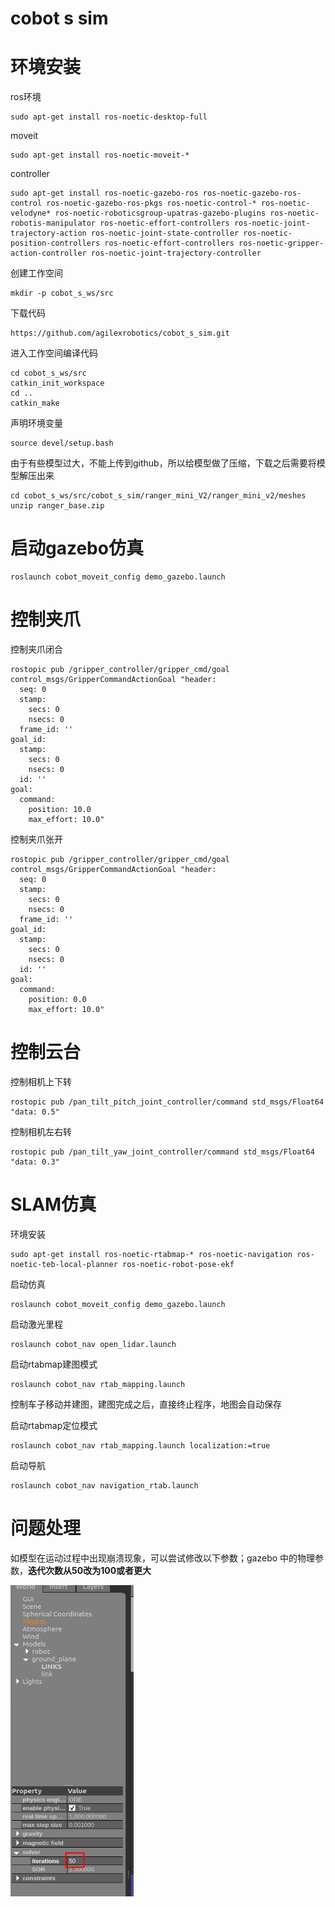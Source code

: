 # cobot s sim 	

# 环境安装

ros环境

```
sudo apt-get install ros-noetic-desktop-full 
```

moveit 

```
sudo apt-get install ros-noetic-moveit-*
```

controller

```
sudo apt-get install ros-noetic-gazebo-ros ros-noetic-gazebo-ros-control ros-noetic-gazebo-ros-pkgs ros-noetic-control-* ros-noetic-velodyne* ros-noetic-roboticsgroup-upatras-gazebo-plugins ros-noetic-robotis-manipulator ros-noetic-effort-controllers ros-noetic-joint-trajectory-action ros-noetic-joint-state-controller ros-noetic-position-controllers ros-noetic-effort-controllers ros-noetic-gripper-action-controller ros-noetic-joint-trajectory-controller
```

创建工作空间

```
mkdir -p cobot_s_ws/src
```

下载代码

```
https://github.com/agilexrobotics/cobot_s_sim.git
```

进入工作空间编译代码

```
cd cobot_s_ws/src
catkin_init_workspace 
cd ..
catkin_make
```

声明环境变量

```
source devel/setup.bash
```

由于有些模型过大，不能上传到github，所以给模型做了压缩，下载之后需要将模型解压出来

```
cd cobot_s_ws/src/cobot_s_sim/ranger_mini_V2/ranger_mini_v2/meshes
unzip ranger_base.zip
```

# 启动gazebo仿真

```
roslaunch cobot_moveit_config demo_gazebo.launch
```

# 控制夹爪

控制夹爪闭合

```
rostopic pub /gripper_controller/gripper_cmd/goal control_msgs/GripperCommandActionGoal "header:
  seq: 0
  stamp:
    secs: 0
    nsecs: 0
  frame_id: ''
goal_id:
  stamp:
    secs: 0
    nsecs: 0
  id: ''
goal:
  command:
    position: 10.0
    max_effort: 10.0" 

```

控制夹爪张开

```
rostopic pub /gripper_controller/gripper_cmd/goal control_msgs/GripperCommandActionGoal "header:
  seq: 0
  stamp:
    secs: 0
    nsecs: 0
  frame_id: ''
goal_id:
  stamp:
    secs: 0
    nsecs: 0
  id: ''
goal:
  command:
    position: 0.0
    max_effort: 10.0" 
```

# 控制云台

控制相机上下转

```
rostopic pub /pan_tilt_pitch_joint_controller/command std_msgs/Float64 "data: 0.5" 
```

控制相机左右转

```
rostopic pub /pan_tilt_yaw_joint_controller/command std_msgs/Float64 "data: 0.3" 
```

# SLAM仿真

环境安装

```
sudo apt-get install ros-noetic-rtabmap-* ros-noetic-navigation ros-noetic-teb-local-planner ros-noetic-robot-pose-ekf 
```

启动仿真

```
roslaunch cobot_moveit_config demo_gazebo.launch
```

启动激光里程

```
roslaunch cobot_nav open_lidar.launch 
```

启动rtabmap建图模式

```
roslaunch cobot_nav rtab_mapping.launch
```

控制车子移动并建图，建图完成之后，直接终止程序，地图会自动保存

启动rtabmap定位模式

```
roslaunch cobot_nav rtab_mapping.launch localization:=true
```

启动导航

```
roslaunch cobot_nav navigation_rtab.launch 
```



# 问题处理

如模型在运动过程中出现崩溃现象，可以尝试修改以下参数；gazebo 中的物理参数，**迭代次数从50改为100或者更大**

![](img/D33C9474-6A29-4691-8E64-565D9B2B9F46.png)
